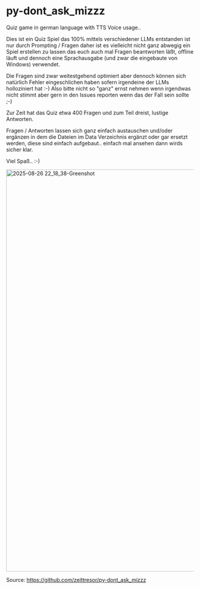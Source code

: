 # py-dont_ask_mizzz
Quiz game in german language with TTS Voice usage..

Dies ist ein Quiz Spiel das 100% mittels verschiedener LLMs entstanden ist nur durch Prompting / Fragen
daher ist es vielleicht nicht ganz abwegig ein Spiel erstellen zu lassen das euch auch mal Fragen beantworten
läßt, offline läuft und dennoch eine Sprachausgabe (und zwar die eingebaute von Windows) verwendet.

Die Fragen sind zwar weitestgehend optimiert aber dennoch können sich natürlich Fehler eingeschlichen haben
sofern irgendeine der LLMs holloziniert hat :-) Also bitte nicht so "ganz" ernst nehmen wenn irgendwas nicht stimmt
aber gern in den Issues reporten wenn das der Fall sein sollte ;-)

Zur Zeit hat das Quiz etwa 400 Fragen und zum Teil dreist, lustige Antworten.

Fragen / Antworten lassen sich ganz einfach austauschen und/oder ergänzen in dem die Dateien im Data Verzeichnis
ergänzt oder gar ersetzt werden, diese sind einfach aufgebaut.. einfach mal ansehen dann wirds sicher klar.

Viel Spaß.. :-)

<img width="2560" height="1080" alt="2025-08-26 22_18_38-Greenshot" src="https://github.com/user-attachments/assets/c9d8f0a5-fed9-4aaf-bc0a-da570dfb9622" />

Source: https://github.com/zeittresor/py-dont_ask_mizzz

